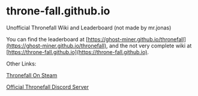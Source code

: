 # throne-fall.github.io
Unofficial Thronefall Wiki and Leaderboard (not made by mr.jonas)

You can find the leaderboard at [https://ghost-miner.github.io/thronefall](https://ghost-miner.github.io/thronefall), and the not very complete wiki at [https://throne-fall.github.io](https://throne-fall.github.io).

Other Links:

[Thronefall On Steam](https://store.steampowered.com/app/2239150/Thronefall/)

[Official Thronefall Discord Server](https://discord.gg/gVYctptyg8)
